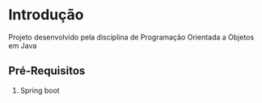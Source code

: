 # Introdução

Projeto desenvolvido pela disciplina de Programação Orientada a Objetos em Java

## Pré-Requisitos

1. Spring boot



